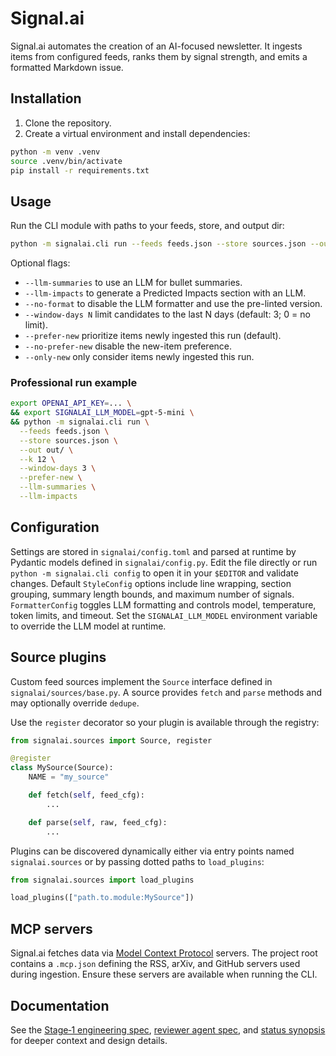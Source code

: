 # Signal.ai

Signal.ai automates the creation of an AI-focused newsletter. It ingests items from configured feeds, ranks them by signal strength, and emits a formatted Markdown issue.

## Installation

1. Clone the repository.
2. Create a virtual environment and install dependencies:

```bash
python -m venv .venv
source .venv/bin/activate
pip install -r requirements.txt
```

## Usage

Run the CLI module with paths to your feeds, store, and output dir:

```bash
python -m signalai.cli run --feeds feeds.json --store sources.json --out out/ --k 10
```

Optional flags:

- `--llm-summaries` to use an LLM for bullet summaries.
- `--llm-impacts` to generate a Predicted Impacts section with an LLM.
- `--no-format` to disable the LLM formatter and use the pre-linted version.
- `--window-days N` limit candidates to the last N days (default: 3; 0 = no limit).
- `--prefer-new` prioritize items newly ingested this run (default).
- `--no-prefer-new` disable the new-item preference.
- `--only-new` only consider items newly ingested this run.

### Professional run example

```bash
export OPENAI_API_KEY=... \
&& export SIGNALAI_LLM_MODEL=gpt-5-mini \
&& python -m signalai.cli run \
  --feeds feeds.json \
  --store sources.json \
  --out out/ \
  --k 12 \
  --window-days 3 \
  --prefer-new \
  --llm-summaries \
  --llm-impacts
```

## Configuration

Settings are stored in `signalai/config.toml` and parsed at runtime by Pydantic models defined in `signalai/config.py`. Edit the file directly or run `python -m signalai.cli config` to open it in your `$EDITOR` and validate changes. Default `StyleConfig` options include line wrapping, section grouping, summary length bounds, and maximum number of signals. `FormatterConfig` toggles LLM formatting and controls model, temperature, token limits, and timeout. Set the `SIGNALAI_LLM_MODEL` environment variable to override the LLM model at runtime.

## Source plugins

Custom feed sources implement the `Source` interface defined in `signalai/sources/base.py`. A source provides `fetch` and `parse` methods and may optionally override `dedupe`.

Use the `register` decorator so your plugin is available through the registry:

```python
from signalai.sources import Source, register

@register
class MySource(Source):
    NAME = "my_source"

    def fetch(self, feed_cfg):
        ...

    def parse(self, raw, feed_cfg):
        ...
```

Plugins can be discovered dynamically either via entry points named `signalai.sources` or by passing dotted paths to `load_plugins`:

```python
from signalai.sources import load_plugins

load_plugins(["path.to.module:MySource"])
```

## MCP servers

Signal.ai fetches data via [Model Context Protocol](https://modelcontextprotocol.io/) servers. The project root contains a
`.mcp.json` defining the RSS, arXiv, and GitHub servers used during ingestion. Ensure these servers are available when running
the CLI.

## Documentation

See the [Stage‑1 engineering spec](docs/signal-spec-stage-1.md), [reviewer agent spec](docs/reviewer-agent-spec.md), and [status synopsis](docs/status-synopsis.md) for deeper context and design details.
